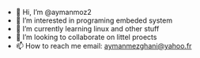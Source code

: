 - 👋 Hi, I’m @aymanmoz2
- 👀 I’m interested in programing embeded system
- 🌱 I’m currently learning linux and other stuff
- 💞️ I’m looking to collaborate on littel proects 
- 📫 How to reach me email: aymanmezghani@yahoo.fr

<!---
aymanmoz2/aymanmoz2 is a ✨ special ✨ repository because its `README.md` (this file) appears on your GitHub profile.
You can click the Preview link to take a look at your changes.
--->
